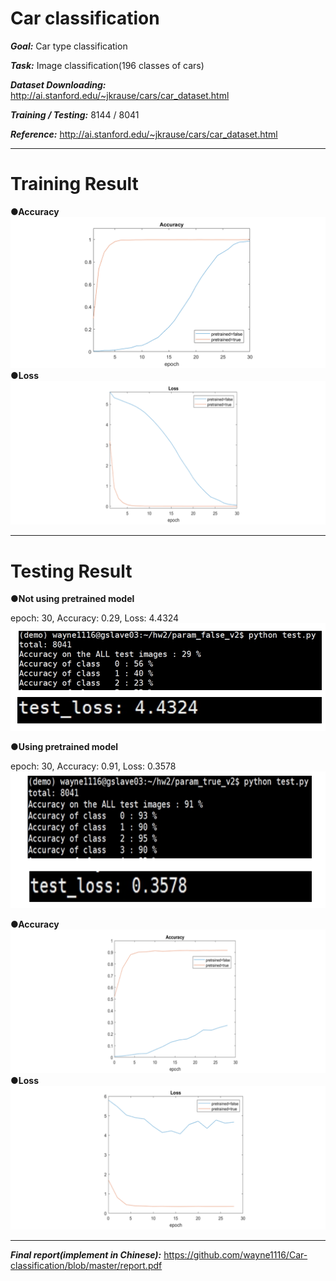 # Car classification
***Goal:*** Car type classification

***Task:*** Image classification(196 classes of cars)

***Dataset Downloading:*** http://ai.stanford.edu/~jkrause/cars/car_dataset.html

***Training / Testing:*** 8144 / 8041

***Reference:*** http://ai.stanford.edu/~jkrause/cars/car_dataset.html

---

# Training Result

**●Accuracy**
![image](https://github.com/wayne1116/Car-classification/blob/master/picture_result/train_acc.png)
**●Loss**
![image](https://github.com/wayne1116/Car-classification/blob/master/picture_result/train_loss.png)

---

# Testing Result 

**●Not using pretrained model**

   epoch: 30, Accuracy: 0.29, Loss: 4.4324 
![image](https://github.com/wayne1116/Car-classification/blob/master/picture_result/notpretrained.png)

**●Using pretrained model**

   epoch: 30, Accuracy: 0.91, Loss: 0.3578
![image](https://github.com/wayne1116/Car-classification/blob/master/picture_result/pretrained.png)

**●Accuracy**
![image](https://github.com/wayne1116/Car-classification/blob/master/picture_result/test_acc.png)
**●Loss**
![image](https://github.com/wayne1116/Car-classification/blob/master/picture_result/test_loss.png)

---

***Final report(implement in Chinese):*** https://github.com/wayne1116/Car-classification/blob/master/report.pdf 
